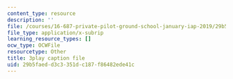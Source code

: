 ```yaml
---
content_type: resource
description: ''
file: /courses/16-687-private-pilot-ground-school-january-iap-2019/29b5faedd3c3351dc187f86482ede41c_EuNXVy5-KgA.srt
file_type: application/x-subrip
learning_resource_types: []
ocw_type: OCWFile
resourcetype: Other
title: 3play caption file
uid: 29b5faed-d3c3-351d-c187-f86482ede41c
---
```

